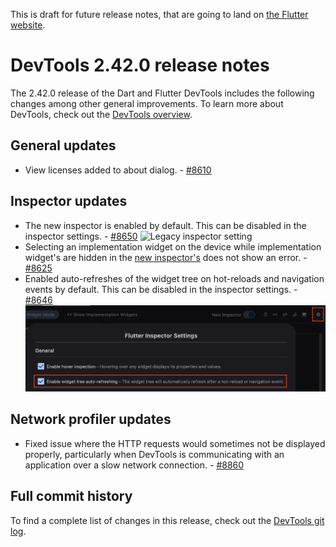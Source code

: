 This is draft for future release notes, that are going to land on
[the Flutter website](https://docs.flutter.dev/tools/devtools/release-notes).

# DevTools 2.42.0 release notes

The 2.42.0 release of the Dart and Flutter DevTools
includes the following changes among other general improvements.
To learn more about DevTools, check out the
[DevTools overview](/tools/devtools/overview).

## General updates

* View licenses added to about dialog. - [#8610](https://github.com/flutter/devtools/pull/8610)

## Inspector updates

* The new inspector is enabled by default. This can be disabled in the inspector settings. - [#8650](https://github.com/flutter/devtools/pull/8650)
    ![Legacy inspector setting](images/legacy_inspector_setting.png "Legacy inspector setting")
* Selecting an implementation widget on the device while implementation widget's are hidden in the [new inspector's](https://docs.flutter.dev/tools/devtools/release-notes/release-notes-2.40.1#inspector-updates) does not show an error. - [#8625](https://github.com/flutter/devtools/pull/8625)
* Enabled auto-refreshes of the widget tree on hot-reloads and navigation events by default. This can be disabled in the inspector settings. - [#8646](https://github.com/flutter/devtools/pull/8646)
    ![Auto-refresh setting](images/inspector_auto_refresh_setting.png "Inspector auto-refresh setting")

## Network profiler updates

* Fixed issue where the HTTP requests would sometimes not be displayed properly, particularly when DevTools is communicating with an application over a slow network connection. - [#8860](https://github.com/flutter/devtools/pull/8860)

## Full commit history

To find a complete list of changes in this release, check out the
[DevTools git log](https://github.com/flutter/devtools/tree/v2.42.0).
